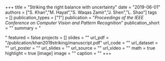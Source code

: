 +++
title = "Striking the right balance with uncertainty"
date = "2019-06-01"
authors = ["S. Khan","M. Hayat","S. Waqas Zamir","J. Shen","L. Shao"]
tags = []
publication_types = ["1"]
publication = "_Proceedings of the IEEE Conference on Computer Vision and Pattern Recognition_"
publication_short = ""
summary = "<p style='text-align: justify;'> </p>"
featured = false
projects = []
slides = ""
url_pdf = "/publication/khan2019striking/manuscript.pdf"
url_code = ""
url_dataset = ""
url_poster = ""
url_slides = ""
url_source = ""
url_video = ""
math = true
highlight = true
[image]
image = ""
caption = ""
+++

